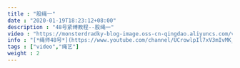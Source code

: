 ```yaml
---
title : "股绳一"
date : "2020-01-19T18:23:12+08:00"
description : "48号紧缚教程--股绳一"
video : "https://monsterdradky-blog-image.oss-cn-qingdao.aliyuncs.com/video/%E8%82%A1%E7%BB%B3.mp4"
info : "[*绳师48号*](https://www.youtube.com/channel/UCrowlpIl7xV3mIvMK_SqWLg) (2019,股绳)"
tags : ["video","绳艺"]
weight : 2
---
```

